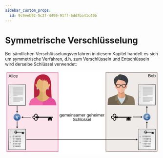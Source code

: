 ```yaml
---
sidebar_custom_props:
  id: 9c9eeb92-5c2f-4490-91ff-6dd7ba41c40b
---
```



# Symmetrische Verschlüsselung
Bei sämtlichen Verschlüsselungsverfahren in diesem Kapitel handelt es sich um symmetrische Verfahren, d.h. zum Verschlüsseln und Entschlüsseln wird derselbe Schlüssel verwendet:

![](images/symm-encryption.svg)
